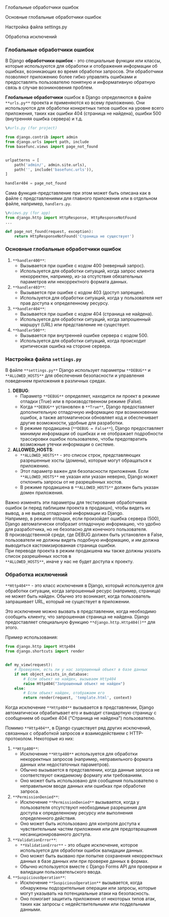 Глобальные обработчики ошибок

Основные глобальные обработчики ошибок

Настройка файла settings.py

Обработка исключений

### Глобальные обработчики ошибок

В Django **обработчики ошибок** - это специальные функции или классы, которые используются для обработки и отображения информации об ошибках, возникающих во время обработки запросов. Эти обработчики позволяют приложению более гибко управлять ошибками и предоставлять пользователю понятную и информативную обратную связь в случае возникновения проблем.

**Глобальные обработчики** ошибок в Django определяются в файле `**urls.py**` проекта и применяются ко всему приложению. Они используются для обработки конкретных типов ошибок на уровне всего приложения, таких как ошибки 404 (страница не найдена), ошибки 500 (внутренняя ошибка сервера) и т.д.

```Python
\#urls.py (for project)

from django.contrib import admin
from django.urls import path, include
from basefunc.views import page_not_found


urlpatterns = [
    path('admin/', admin.site.urls),
    path('', include('basefunc.urls')),
]

handler404 = page_not_found
```

Сама функция-представление при этом может быть описана как в файле с представлениями для главного приложения или в отдельном файле, например, `handlers.py`.

```Python
\#views.py (for app)
from django.http import HttpResponse, HttpResponseNotFound
...

def page_not_found(request, exception):
    return HttpResponseNotFound('Страница не существует')
```

### Основные глобальные обработчики ошибок

1. `**handler400**`:
    - Вызывается при ошибке с кодом 400 (неверный запрос).
    - Используется для обработки ситуаций, когда запрос клиента некорректен, например, из-за отсутствия обязательных параметров или некорректного формата данных.
2. `**handler403**`:
    - Вызывается при ошибке с кодом 403 (доступ запрещен).
    - Используется для обработки ситуаций, когда у пользователя нет прав доступа к определенному ресурсу.
3. `**handler404**`:
    - Вызывается при ошибке с кодом 404 (страница не найдена).
    - Используется для обработки ситуаций, когда запрошенный маршрут (URL) или представление не существует.
4. `**handler500**`:
    - Вызывается при внутренней ошибке сервера с кодом 500.
    - Используется для обработки ситуаций, когда происходит критическая ошибка на стороне сервера.

### Настройка файла `settings.py`

В файле `**settings.py**` Django использует параметры `**DEBUG**` и `**ALLOWED_HOSTS**` для обеспечения безопасности и управления поведением приложения в различных средах.

1. **DEBUG**:
    - Параметр `**DEBUG**` определяет, находится ли проект в режиме отладки (True) или в производственном режиме (False).
    - Когда `**DEBUG**` установлен в `**True**`, Django предоставляет дополнительную отладочную информацию при возникновении ошибок, а также автоматически обновляет код и обеспечивает другие возможности, удобные для разработки.
    - В режиме продакшена (`**DEBUG = False**`), Django предоставляет минимум информации об ошибках и не отображает подробности трассировки ошибок пользователю, чтобы предотвратить возможные утечки информации о системе.
2. **ALLOWED_HOSTS**:
    - `**ALLOWED_HOSTS**` - это список строк, представляющих разрешенные хосты (домены), которые могут обращаться к приложению.
    - Этот параметр важен для безопасности приложения. Если `**ALLOWED_HOSTS**` не указан или указан неверно, Django может отклонить запросы от не разрешённых хостов.
    - В режиме продакшена в `**ALLOWED_HOSTS**` должен быть указан домен приложения.

Важно изменять эти параметры для тестирования обработчиков ошибок (и перед паблишем проекта в продакшн), чтобы видеть их вывод, а не вывод отладочной информации из Django.  
Например, в режиме отладки, если произойдет ошибка сервера (500), Django автоматически отобразит отладочную информацию, что удобно для разработчика, но не безопасно для конечного пользователя.  
В производственной среде, где DEBUG должен быть установлен в False, пользователи не должны видеть подобную информацию, и им должна выводиться кастомизированная страница ошибки.  
При переводе проекта в режим продакшена мы также должны указать список разрешённых хостов в  
`**ALLOWED_HOSTS**`, иначе у нас не будет доступа к проекту.

### Обработка исключений

`**Http404**` - это класс исключения в Django, который используется для обработки ситуации, когда запрошенный ресурс (например, страница) не может быть найден. Обычно это возникает, когда пользователь запрашивает URL, который не существует в приложении.

Это исключение можно вызвать в представлении, когда необходимо сообщить клиенту, что запрошенная страница не найдена. Django предоставляет специальную функцию `**django.http.Http404()**` для этого.

Пример использования:

```Python
from django.http import Http404
from django.shortcuts import render


def my_view(request):
    # Проверяем, есть ли у нас запрошенный объект в базе данных
    if not object_exists_in_database:
        # Если объект не найден, вызываем Http404
        raise Http404("Запрошенный объект не найден")
    else:
        # Если объект найден, отображаем его
        return render(request, 'template.html', context)
```

Когда исключение `**Http404**` вызывается в представлении, Django автоматически обрабатывает его и выводит стандартную страницу с сообщением об ошибке 404 ("Страница не найдена") пользователю.

Помимо `**Http404**`, в Django существует ряд других исключений, связанных с обработкой запросов и взаимодействием с HTTP-протоколом. Некоторые из них:

1. `**Http400**`:
    - Исключение `**Http400**` используется для обработки некорректных запросов (например, неправильного формата данных или недостаточных параметров).
    - Обычно вызывается в представлении, когда данные запроса не соответствуют ожидаемому формату или требованиям.
    - Оно может быть использовано для сообщения пользователю о неправильном вводе данных или ошибках при обработке запроса.
2. `**PermissionDenied**`:
    - Исключение `**PermissionDenied**` вызывается, когда у пользователя отсутствуют необходимые разрешения для доступа к определенному ресурсу или выполнения определенного действия.
    - Оно может быть использовано для контроля доступа к чувствительным частям приложения или для предотвращения несанкционированного доступа.
3. `**ValidationError**`:
    - `**ValidationError**` - это общее исключение, которое используется для обработки ошибок валидации данных.
    - Оно может быть вызвано при попытке сохранения некорректных данных в базе данных или при проверке данных в формах.
    - Обычно используется вместе с Django Forms API для проверки и валидации пользовательского ввода.
4. `**SuspiciousOperation**`:
    - Исключение `**SuspiciousOperation**` вызывается, когда обнаружены подозрительные операции или запросы, которые могут указывать на потенциальные атаки на безопасность.
    - Оно помогает защитить приложение от некоторых типов атак, таких как запросы с недействительными или поддельными данными.

<div class="page-break" style="page-break-before: always;"></div>

